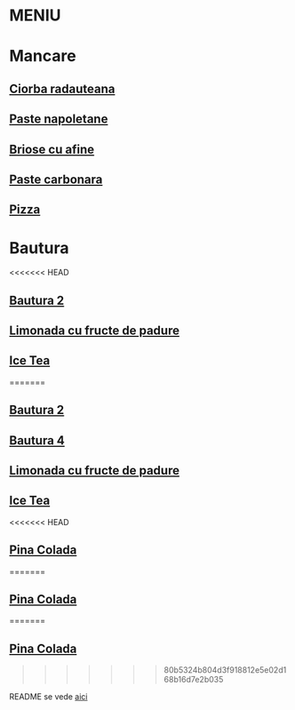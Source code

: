 # MENIU

# Mancare

## [Ciorba radauteana](./mancare/ciorba_radauteana.md)

## [Paste napoletane](./mancare/Paste_napoletane.md)

## [Briose cu afine](mancare/Briose.md)
## [Paste carbonara](./mancare/Paste%20carbonara.md)

## [Pizza](./mancare/Pizza.md)


# Bautura
<<<<<<< HEAD

## [Bautura 2](./bautura/bautura2.md)

## [Limonada cu fructe de padure](./bautura/Limonada_cu_fructe_de_padure.md)

## [Ice Tea](./bautura/Ice%20Tea.md)
=======

## [Bautura 2](./bautura/bautura2.md)
## [Bautura 4](./bautura/bautura4.md)
## [Limonada cu fructe de padure](../bautura/Limonada_cu_fructe_de_padure.md)
## [Ice Tea](./bautura/Ice%20Tea.md)

<<<<<<< HEAD
## [Pina Colada](./bautura/Pina_Colada.md)
=======

## [Pina Colada](./bautura/bautura%201.md)
=======
## [Pina Colada](./bautura/Pina_Colada.md)

>>>>>>> 80b5324b804d3f918812e5e02d168b16d7e2b035
 
README se vede [aici](./README.md)
